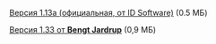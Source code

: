 [Версия 1.13a (официальная, от ID Software)](/files/glquake113a.zip) (0.5 МБ)

[Версия 1.33 от **Bengt Jardrup**](/files/glquakebjp.zip) (0,9 МБ)
